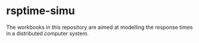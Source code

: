 # rsptime-simu
The workbooks in this repository are aimed at modelling the response times in a distributed computer system.
